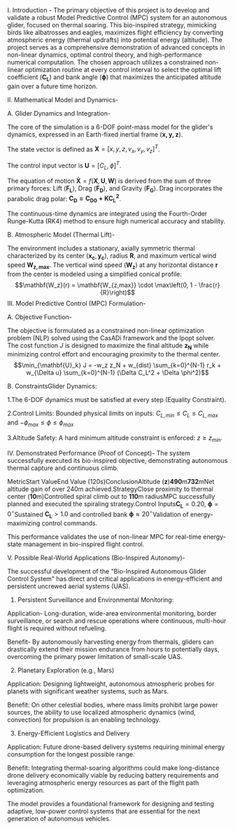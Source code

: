 I. Introduction -
        The primary objective of this project is to develop and validate a robust Model Predictive Control (MPC) system for an autonomous glider, focused on thermal soaring. This bio-inspired strategy, mimicking birds like albatrosses and eagles, maximizes flight efficiency by converting atmospheric energy (thermal updrafts) into potential energy (altitude). The project serves as a comprehensive demonstration of advanced concepts in non-linear dynamics, optimal control theory, and high-performance numerical computation.
        The chosen approach utilizes a constrained non-linear optimization routine at every control interval to select the optimal lift coefficient ($\mathbf{C_L}$) and bank angle ($\mathbf{\phi}$) that maximizes the anticipated altitude gain over a future time horizon.

II. Mathematical Model and Dynamics-

 A. Glider Dynamics and Integration-
        
 The core of the simulation is a 6-DOF point-mass model for the glider's dynamics, expressed in an Earth-fixed inertial frame $(\mathbf{x, y, z})$.
        
 The state vector is defined as $\mathbf{X} = [x, y, z, v_x, v_y, v_z]^T$.
        
The control input vector is $\mathbf{U} = [C_L, \phi]^T$.
        
 The equation of motion $\mathbf{\dot{X}} = f(\mathbf{X}, \mathbf{U}, \mathbf{W})$ is derived from the sum of three primary forces: Lift ($\mathbf{F_L}$), Drag ($\mathbf{F_D}$), and Gravity ($\mathbf{F_G}$). Drag incorporates the parabolic drag polar: $\mathbf{C_D = C_{D0} + K C_L^2}$.
        
 The continuous-time dynamics are integrated using the Fourth-Order Runge-Kutta (RK4) method to ensure high numerical accuracy and stability.
        
 B. Atmospheric Model (Thermal Lift)-
    
 The environment includes a stationary, axially symmetric thermal characterized by its center $(\mathbf{x_c}, \mathbf{y_c})$, radius $\mathbf{R}$, and maximum vertical wind speed $\mathbf{W_{z,max}}$. The vertical wind speed ($\mathbf{W_z}$) at any horizontal distance $\mathbf{r}$ from the center is modeled using a simplified conical profile:
                $$\mathbf{W_z}(r) = \mathbf{W_{z,max}} \cdot \max\left(0, 1 - \frac{r}{R}\right)$$
III. Model Predictive Control (MPC) Formulation-

 A. Objective Function-
     
The objective is formulated as a constrained non-linear optimization problem (NLP) solved using the CasADi framework and the Ipopt solver. The cost function $J$ is designed to maximize the final altitude $\mathbf{z_N}$ while minimizing control effort and encouraging proximity to the thermal center.
             $$\min_{\mathbf{U}_k} J = -w_z z_N + w_{dist} \sum_{k=0}^{N-1} r_k + w_{\Delta u} \sum_{k=0}^{N-1} (\Delta C_L^2 + \Delta \phi^2)$$

 B. ConstraintsGlider Dynamics:

 1.The 6-DOF dynamics must be satisfied at every step (Equality Constraint).
        
 2.Control Limits: Bounded physical limits on inputs: $C_{L,min} \leq C_L \leq C_{L,max}$ and $-\phi_{max} \leq \phi \leq \phi_{max}$
        
  3.Altitude Safety: A hard minimum altitude constraint is enforced: $z \geq z_{min}$.
         
IV. Demonstrated Performance (Proof of Concept)-
     The system successfully executed its bio-inspired objective, demonstrating autonomous thermal capture and continuous climb.  
         
MetricStart ValueEnd Value (120s)ConclusionAltitude ($\mathbf{z}$)$\mathbf{490\text{m}}$$\mathbf{732\text{m}}$Net altitude gain of over 240m achieved.StrategyClose proximity to thermal center ($\mathbf{10\text{m}}$)Controlled spiral climb out to $\mathbf{110\text{m}}$ radiusMPC successfully planned and executed the spiraling strategy.Control Inputs$\mathbf{C_L} = 0.20$, $\mathbf{\phi} = 0^\circ$Sustained $\mathbf{C_L} > 1.0$ and controlled bank $\mathbf{\phi} \approx 20^\circ$Validation of energy-maximizing control commands.
          
 This performance validates the use of non-linear MPC for real-time energy-state management in bio-inspired flight control.
         
V. Possible Real-World Applications (Bio-Inspired Autonomy)-
 
The successful development of the "Bio-Inspired Autonomous Glider Control System" has direct and critical applications in energy-efficient and persistent uncrewed aerial systems (UAS).
      
1. Persistent Surveillance and Environmental Monitoring: 
         
Application- Long-duration, wide-area environmental monitoring, border surveillance, or search and rescue operations where continuous, multi-hour flight is required without refueling.
         
Benefit- By autonomously harvesting energy from thermals, gliders can drastically extend their mission endurance from hours to potentially days, overcoming the primary power limitation of small-scale UAS.
         
2. Planetary Exploration (e.g., Mars)
     
Application: Designing lightweight, autonomous atmospheric probes for planets with significant weather systems, such as Mars.
         
Benefit: On other celestial bodies, where mass limits prohibit large power sources, the ability to use localized atmospheric dynamics (wind, convection) for propulsion is an enabling technology.
         
3. Energy-Efficient Logistics and Delivery
     
Application: Future drone-based delivery systems requiring minimal energy consumption for the longest possible range.
         
Benefit: Integrating thermal-soaring algorithms could make long-distance drone delivery economically viable by reducing battery requirements and leveraging atmospheric energy resources as part of the flight path optimization.

The model provides a foundational framework for designing and testing adaptive, low-power control systems that are essential for the next generation of autonomous vehicles.
